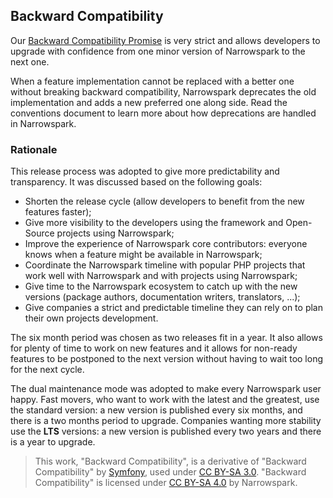 ## Backward Compatibility

Our [Backward Compatibility Promise][1] is very strict and allows developers to upgrade with confidence from one minor version of Narrowspark to the next one.

When a feature implementation cannot be replaced with a better one without breaking backward compatibility, Narrowspark deprecates the old implementation and adds a new preferred one along side. Read the conventions document to learn more about how deprecations are handled in Narrowspark.

### Rationale

This release process was adopted to give more predictability and transparency. It was discussed based on the following goals:

* Shorten the release cycle (allow developers to benefit from the new features faster);
* Give more visibility to the developers using the framework and Open-Source projects using Narrowspark;
* Improve the experience of Narrowspark core contributors: everyone knows when a feature might be available in Narrowspark;
* Coordinate the Narrowspark timeline with popular PHP projects that work well with Narrowspark and with projects using Narrowspark;
* Give time to the Narrowspark ecosystem to catch up with the new versions (package authors, documentation writers, translators, ...);
* Give companies a strict and predictable timeline they can rely on to plan their own projects development.

The six month period was chosen as two releases fit in a year. It also allows for plenty of time to work on new features and it allows for non-ready features to be postponed to the next version without having to wait too long for the next cycle.

The dual maintenance mode was adopted to make every Narrowspark user happy. Fast movers, who want to work with the latest and the greatest, use the standard version: a new version is published every six months, and there is a two months period to upgrade. Companies wanting more stability use the **LTS** versions: a new version is published every two years and there is a year to upgrade.

> This work, "Backward Compatibility", is a derivative of "Backward Compatibility" by [Symfony][2], used under [CC BY-SA 3.0](https://creativecommons.org/licenses/by-sa/3.0/).
> "Backward Compatibility" is licensed under [CC BY-SA 4.0](https://creativecommons.org/licenses/by-sa/4.0/) by Narrowspark.

[1]: Contributions/01_Our_Backward_Compatibility_Promise.md
[2]: https://symfony.com/doc/current/contributing/community/releases.html#backward-compatibility
